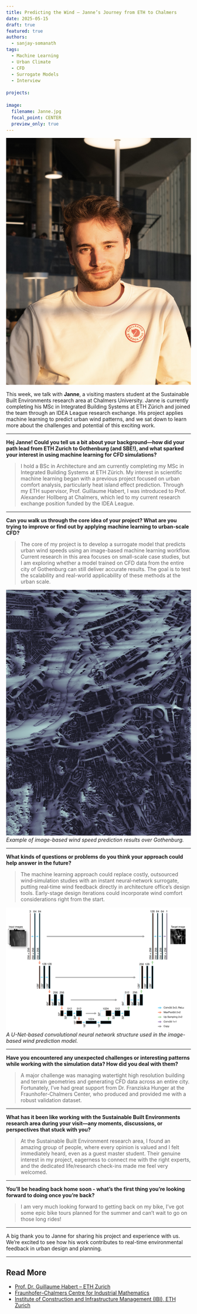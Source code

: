 ```yaml
---
title: Predicting the Wind – Janne’s Journey from ETH to Chalmers
date: 2025-05-15
draft: true
featured: true
authors:
  - sanjay-somanath
tags:
  - Machine Learning
  - Urban Climate
  - CFD
  - Surrogate Models
  - Interview

projects:

image:
  filename: Janne.jpg
  focal_point: CENTER
  preview_only: true
---
```


![Portrait photo of Janne](Janne.jpg)

This week, we talk with **Janne**, a visiting masters student at the Sustainable Built Environments research area at Chalmers University. Janne is currently completing his MSc in Integrated Building Systems at ETH Zürich and joined the team through an IDEA League research exchange. His project applies machine learning to predict urban wind patterns, and we sat down to learn more about the challenges and potential of this exciting work.

---

**Hej Janne! Could you tell us a bit about your background—how did your path lead from ETH Zurich to Gothenburg (and SBE!), and what sparked your interest in using machine learning for CFD simulations?**

> I hold a BSc in Architecture and am currently completing my MSc in Integrated Building Systems at ETH Zürich. My interest in scientific machine learning began with a previous project focused on urban comfort analysis, particularly heat island effect prediction. Through my ETH supervisor, Prof. Guillaume Habert, I was introduced to Prof. Alexander Hollberg at Chalmers, which led to my current research exchange position funded by the IDEA League.

---

**Can you walk us through the core idea of your project? What are you trying to improve or find out by applying machine learning to urban-scale CFD?**

> The core of my project is to develop a surrogate model that predicts urban wind speeds using an image-based machine learning workflow. Current research in this area focuses on small-scale case studies, but I am exploring whether a model trained on CFD data from the entire city of Gothenburg can still deliver accurate results. The goal is to test the scalability and real-world applicability of these methods at the urban scale.

![Model output example](Wind.png)
*Example of image-based wind speed prediction results over Gothenburg.*

---

**What kinds of questions or problems do you think your approach could help answer in the future?**

> The machine learning approach could replace costly, outsourced wind‑simulation studies with an instant neural‑network surrogate, putting real‑time wind feedback directly in architecture office’s design tools. Early-stage design iterations could incorporate wind comfort considerations right from the start.

![Machine learning model architecture](unet.png)
*A U-Net-based convolutional neural network structure used in the image-based wind prediction model.*

---

**Have you encountered any unexpected challenges or interesting patterns while working with the simulation data? How did you deal with them?**

> A major challenge was managing watertight high resolution building and terrain geometries and generating CFD data across an entire city. Fortunately, I’ve had great support from Dr. Franziska Hunger at the Fraunhofer-Chalmers Center, who produced and provided me with a robust validation dataset.

---

**What has it been like working with the Sustainable Built Environments research area during your visit—any moments, discussions, or perspectives that stuck with you?**

> At the Sustainable Built Environment research area, I found an amazing group of people, where every opinion is valued and I felt immediately heard, even as a guest master student. Their genuine interest in my project, eagerness to connect me with the right experts, and the dedicated life/research check-ins made me feel very welcomed.

---

**You’ll be heading back home soon - what’s the first thing you’re looking forward to doing once you’re back?**

> I am very much looking forward to getting back on my bike, I’ve got some epic bike tours planned for the summer and can’t wait to go on those long rides!

---

A big thank you to Janne for sharing his project and experience with us. We’re excited to see how his work contributes to real-time environmental feedback in urban design and planning.

---

## Read More


- [Prof. Dr. Guillaume Habert – ETH Zurich](https://sc.ibi.ethz.ch/en/people/prof-dr-guillaume-habert.html)  
- [Fraunhofer–Chalmers Centre for Industrial Mathematics](https://www.fcc.chalmers.se/departments/comp/)  
- [Institute of Construction and Infrastructure Management (IBI), ETH Zurich](https://ibi.ethz.ch/)  